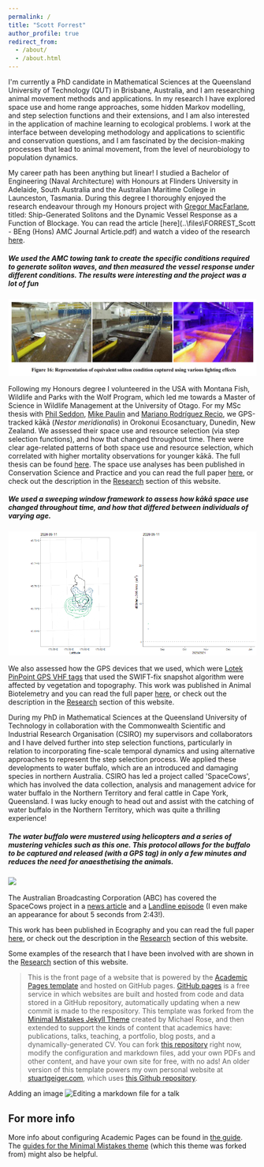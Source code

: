 ```yaml
---
permalink: /
title: "Scott Forrest"
author_profile: true
redirect_from: 
  - /about/
  - /about.html
---
```


I'm currently a PhD candidate in Mathematical Sciences at the Queensland University of Technology (QUT) in Brisbane, Australia, and I am researching animal movement methods and applications. In my research I have explored space use and home range approaches, some hidden Markov modelling, and step selection functions and their extensions, and I am also interested in the application of machine learning to ecological problems. I work at the interface between developing methodology and applications to scientific and conservation questions, and I am fascinated by the decision-making processes that lead to animal movement, from the level of neurobiology to population dynamics.

My career path has been anything but linear! I studied a Bachelor of Engineering (Naval Architecture) with Honours at Flinders University in Adelaide, South Australia and the Australian Maritime College in Launceston, Tasmania. During this degree I thoroughly enjoyed the research endeavour through my Honours project with [Gregor MacFarlane](https://discover.utas.edu.au/gregorm), titled: Ship-Generated Solitons and the Dynamic Vessel Response as a Function of Blockage. You can read the article [here](..\files\FORREST_Scott - BEng (Hons) AMC Journal Article.pdf) and watch a video of the research [here](https://www.youtube.com/watch?v=D14QuUL8x60&ab_channel=ScottForrest).

##### We used the AMC towing tank to create the specific conditions required to generate soliton waves, and then measured the vessel response under different conditions. The results were interesting and the project was a lot of fun
![](/images/solitons.png)

Following my Honours degree I volunteered in the USA with Montana Fish, Wildlife and Parks with the Wolf Program, which led me towards a Master of Science in Wildlife Management at the University of Otago. For my MSc thesis with [Phil Seddon](https://www.otago.ac.nz/zoology/staff/professor-phil-seddon), [Mike Paulin](https://www.otago.ac.nz/zoology/staff/associate-professor-mike-paulin) and [Mariano Rodríguez Recio](https://scholar.google.com/citations?user=nb72jnQAAAAJ&hl=en), we GPS-tracked kākā (*Nestor meridionalis*) in Orokonui Ecosanctuary, Dunedin, New Zealand. We assessed their space use and resource selection (via step selection functions), and how that changed throughout time. There were clear age-related patterns of both space use and resource selection, which correlated with higher mortality observations for younger kākā. The full thesis can be found [here](https://ourarchive.otago.ac.nz/esploro/outputs/graduate/Space-use-and-resourceselection-of-the/9926480331601891). The space use analyses has been published in Conservation Science and Practice and you can read the full paper [here](https://conbio.onlinelibrary.wiley.com/doi/10.1111/csp2.13119), or check out the description in the [Research](/research) section of this website.

##### We used a sweeping window framework to assess how kākā space use changed throughout time, and how that differed between individuals of varying age.
![](/images/all_ud_spatial_gif_20221115.gif)

We also assessed how the GPS devices that we used, which were [Lotek PinPoint GPS VHF tags](https://www.lotek.com/products/pinpoint-gps-vhf/) that used the SWIFT-fix snapshot algorithm were affected by vegetation and topography. This work was published in Animal Biotelemetry and you can read the full paper [here](https://animalbiotelemetry.biomedcentral.com/articles/10.1186/s40317-022-00289-9), or check out the description in the [Research](/research) section of this website.

During my PhD in Mathematical Sciences at the Queensland University of Technology in collaboration with the Commonwealth Scientific and Industrial Research Organisation (CSIRO) my supervisors and collaborators and I have delved further into step selection functions, particularly in relation to incorporating fine-scale temporal dynamics and using alternative approaches to represent the step selection process. We applied these developments to water buffalo, which are an introduced and damaging species in northern Australia. CSIRO has led a project called 'SpaceCows', which has involved the data collection, analysis and management advice for water buffalo in the Northern Territory and feral cattle in Cape York, Queensland. I was lucky enough to head out and assist with the catching of water buffalo in the Northern Territory, which was quite a thrilling experience!

##### The water buffalo were mustered using helicopters and a series of mustering vehicles such as this one. This protocol allows for the buffalo to be captured and released (with a GPS tag) in only a few minutes and reduces the need for anaesthetising the animals.
![](/images\DSCF8916.JPG)

The Australian Broadcasting Corporation (ABC) has covered the SpaceCows project in a [news article](https://www.abc.net.au/news/rural/2023-11-19/spacecows-csiro-indigenous-rangers-buffalo-surveillance/103103624) and a [Landline episode](https://www.youtube.com/watch?v=5TIFDJOnDVM&ab_channel=ABCAustralia) (I even make an appearance for about 5 seconds from 2:43!).


This work has been published in Ecography and you can read the full paper [here](https://nsojournals.onlinelibrary.wiley.com/doi/10.1111/ecog.07421), or check out the description in the [Research](/research) section of this website.

Some examples of the research that I have been involved with are shown in the [Research](/research) section of this website. 

>This is the front page of a website that is powered by the [Academic Pages template](https://github.com/academicpages/academicpages.github.io) and hosted on GitHub pages. [GitHub pages](https://pages.github.com) is a free service in which websites are built and hosted from code and data stored in a GitHub repository, automatically updating when a new commit is made to the respository. This template was forked from the [Minimal Mistakes Jekyll Theme](https://mmistakes.github.io/minimal-mistakes/) created by Michael Rose, and then extended to support the kinds of content that academics have: publications, talks, teaching, a portfolio, blog posts, and a dynamically-generated CV. You can fork [this repository](https://github.com/academicpages/academicpages.github.io) right now, modify the configuration and markdown files, add your own PDFs and other content, and have your own site for free, with no ads! An older version of this template powers my own personal website at [stuartgeiger.com](http://stuartgeiger.com), which uses [this Github repository](https://github.com/staeiou/staeiou.github.io).

Adding an image
![Editing a markdown file for a talk](/images/editing-talk.png)

For more info
------
More info about configuring Academic Pages can be found in [the guide](https://academicpages.github.io/markdown/). The [guides for the Minimal Mistakes theme](https://mmistakes.github.io/minimal-mistakes/docs/configuration/) (which this theme was forked from) might also be helpful.
